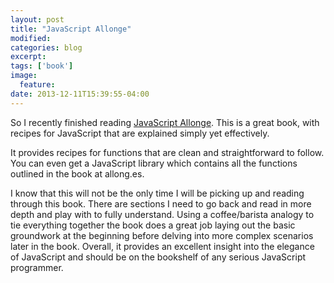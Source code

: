```yaml
---
layout: post
title: "JavaScript Allonge"
modified:
categories: blog
excerpt:
tags: ['book']
image:
  feature:
date: 2013-12-11T15:39:55-04:00
---
```


So I recently finished reading [JavaScript Allonge](https://leanpub.com/javascript-allonge). This is a great book, with recipes for JavaScript that are explained simply yet effectively.

It provides recipes for functions that are clean and straightforward to follow. You can even get a JavaScript library which contains all the functions outlined in the book at allong.es.

I know that this will not be the only time I will be picking up and reading through this book. There are sections I need to go back and read in more depth and play with to fully understand. Using a coffee/barista analogy to tie everything together the book does a great job laying out the basic groundwork at the beginning before delving into more complex scenarios later in the book. Overall, it provides an excellent insight into the elegance of JavaScript and should be on the bookshelf of any serious JavaScript programmer.